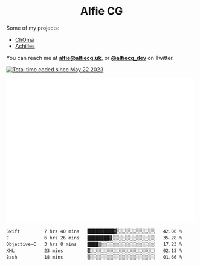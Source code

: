 <h1 align="center">Alfie CG</h1>

Some of my projects:
* [ChOma](https://github.com/opa334/ChOma)
* [Achilles](https://github.com/alfiecg24/Achilles)

You can reach me at **alfie@alfiecg.uk**, or **[@alfiecg_dev](https://twitter.com/alfiecg_dev)** on Twitter.

<a href="https://wakatime.com/@61592169-b9cf-4af8-b6fa-8ac7d4369b01"><img src="https://wakatime.com/badge/user/61592169-b9cf-4af8-b6fa-8ac7d4369b01.svg" alt="Total time coded since May 22 2023" /></a>


<img align="center" src="/github-metrics.svg" alt="Metrics" width="500">

 <!--[![GitHub Streak](https://streak-stats.demolab.com/?user=alfiecg24)](https://git.io/streak-stats)-->

<!--START_SECTION:waka-->

```txt
Swift         7 hrs 40 mins   ██████████▓░░░░░░░░░░░░░░   42.06 %
C             6 hrs 26 mins   ████████▓░░░░░░░░░░░░░░░░   35.28 %
Objective-C   3 hrs 8 mins    ████▒░░░░░░░░░░░░░░░░░░░░   17.23 %
XML           23 mins         ▓░░░░░░░░░░░░░░░░░░░░░░░░   02.13 %
Bash          18 mins         ▒░░░░░░░░░░░░░░░░░░░░░░░░   01.66 %
```

<!--END_SECTION:waka-->
